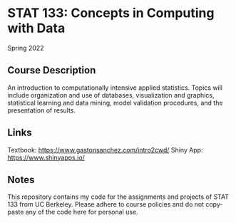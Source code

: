 # STAT 133: Concepts in Computing with Data
Spring 2022

## Course Description
An introduction to computationally intensive applied statistics. Topics will include organization and use of databases, visualization and graphics, statistical learning and data mining, model validation procedures, and the presentation of results.

## Links
Textbook: https://www.gastonsanchez.com/intro2cwd/
Shiny App: https://www.shinyapps.io/

## Notes
This repository contains my code for the assignments and projects of STAT 133 from UC Berkeley. Please adhere to course policies and do not copy-paste any of the code here for personal use.

